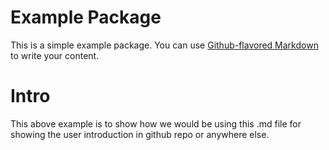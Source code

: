 # Example Package

This is a simple example package. You can use
[Github-flavored Markdown](https://guides.github.com/features/mastering-markdown/)
to write your content.

# Intro
This above example is to show how we would be using this .md file
for showing the user introduction in github repo or anywhere else.